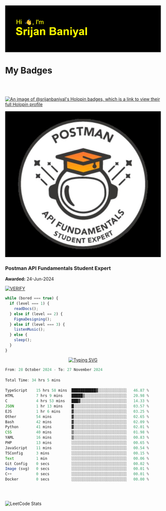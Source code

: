 ![Header](./header.png)

# My Badges

<Br />
<Br />

[![An image of @srijanbaniyal's Holopin badges, which is a link to view their full Holopin profile](https://holopin.me/srijanbaniyal)](https://holopin.io/@srijanbaniyal)

[![Postman API Fundamentals Student Expert](/Postman.jpeg)](https://api.badgr.io/public/assertions/r9BLLy0oTfKJBbkGuDI1zA)

### Postman API Fundamentals Student Expert

**Awarded:** 24-Jun-2024

[![VERIFY](https://img.shields.io/badge/VERIFY-blue)](https://badgecheck.io?url=https%3A%2F%2Fapi.badgr.io%2Fpublic%2Fassertions%2Fr9BLLy0oTfKJBbkGuDI1zA)

```javascript
while (bored === true) {
  if (level === 1) {
    readDocs();
  } else if (level == 2) {
    FigmaDesigning();
  } else if (level === 3) {
    listenMusic();
  } else {
    sleep();
  }
}
```

<p align="center">
  <a href="https://git.io/typing-svg"><img src="https://readme-typing-svg.demolab.com?font=Tilt+Prism&size=30&pause=1000&color=0FF75B&center=true&vCenter=true&width=800&height=80&lines=Time+spent+on+various+Programming+languages" alt="Typing SVG" /></a>
</p>

<!--START_SECTION:waka-->

```TypeScript
From: 28 October 2024 - To: 27 November 2024

Total Time: 34 hrs 5 mins

TypeScript    15 hrs 58 mins  ███████████▓░░░░░░░░░░░░░   46.87 %
HTML          7 hrs 9 mins    █████▒░░░░░░░░░░░░░░░░░░░   20.98 %
C             4 hrs 53 mins   ███▓░░░░░░░░░░░░░░░░░░░░░   14.33 %
JSON          1 hr 13 mins    █░░░░░░░░░░░░░░░░░░░░░░░░   03.57 %
EJS           1 hr 6 mins     ▓░░░░░░░░░░░░░░░░░░░░░░░░   03.25 %
Other         54 mins         ▓░░░░░░░░░░░░░░░░░░░░░░░░   02.65 %
Bash          42 mins         ▓░░░░░░░░░░░░░░░░░░░░░░░░   02.09 %
Python        41 mins         ▓░░░░░░░░░░░░░░░░░░░░░░░░   02.01 %
CSS           40 mins         ▒░░░░░░░░░░░░░░░░░░░░░░░░   01.98 %
YAML          16 mins         ▒░░░░░░░░░░░░░░░░░░░░░░░░   00.83 %
PHP           13 mins         ░░░░░░░░░░░░░░░░░░░░░░░░░   00.65 %
JavaScript    11 mins         ░░░░░░░░░░░░░░░░░░░░░░░░░   00.54 %
TSConfig      3 mins          ░░░░░░░░░░░░░░░░░░░░░░░░░   00.15 %
Text          1 min           ░░░░░░░░░░░░░░░░░░░░░░░░░   00.06 %
Git Config    0 secs          ░░░░░░░░░░░░░░░░░░░░░░░░░   00.02 %
Image (svg)   0 secs          ░░░░░░░░░░░░░░░░░░░░░░░░░   00.01 %
C++           0 secs          ░░░░░░░░░░░░░░░░░░░░░░░░░   00.01 %
Docker        0 secs          ░░░░░░░░░░░░░░░░░░░░░░░░░   00.00 %
```

<!--END_SECTION:waka-->

<Br />
<Br />

![LeetCode Stats](https://leetcard.jacoblin.cool/Srijan-Baniyal?theme=dark&font=Rasa&ext=contest)
